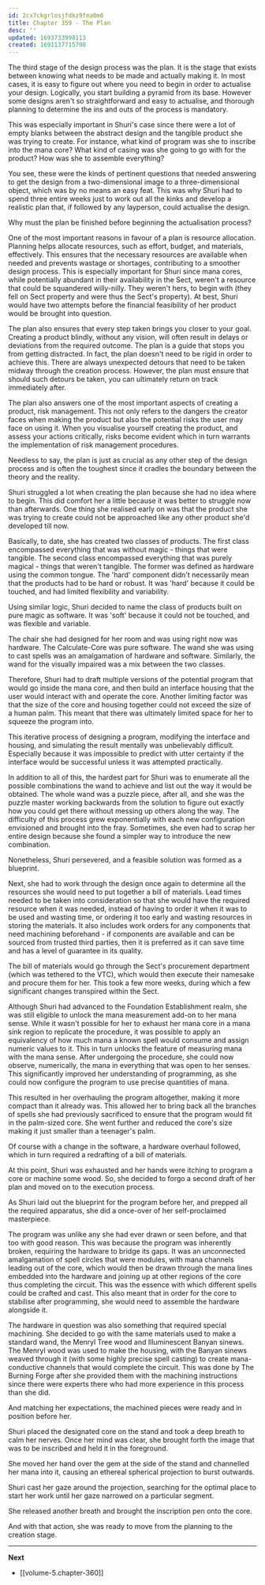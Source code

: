 ```yaml
---
id: 2cx7ckgrlosjfdkz9fea0m6
title: Chapter 359 - The Plan
desc: ''
updated: 1693733998113
created: 1691137715798
---
```


The third stage of the design process was the plan. It is the stage that exists between knowing what needs to be made and actually making it. In most cases, it is easy to figure out where you need to begin in order to actualise your design. Logically, you start building a pyramid from its base. However some designs aren't so straightforward and easy to actualise, and thorough planning to determine the ins and outs of the process is mandatory.

This was especially important in Shuri's case since there were a lot of empty blanks between the abstract design and the tangible product she was trying to create. For instance, what kind of program was she to inscribe into the mana core? What kind of casing was she going to go with for the product? How was she to assemble everything?

You see, these were the kinds of pertinent questions that needed answering to get the design from a two-dimensional image to a three-dimensional object, which was by no means an easy feat. This was why Shuri had to spend three entire weeks just to work out all the kinks and develop a realistic plan that, if followed by any layperson, could actualise the design.

Why must the plan be finished before beginning the actualisation process?

One of the most important reasons in favour of a plan is resource allocation. Planning helps allocate resources, such as effort, budget, and materials, effectively. This ensures that the necessary resources are available when needed and prevents wastage or shortages, contributing to a smoother design process. This is especially important for Shuri since mana cores, while potentially abundant in their availability in the Sect, weren't a resource that could be squandered willy-nilly. They weren't hers, to begin with (they fell on Sect property and were thus the Sect's property). At best, Shuri would have two attempts before the financial feasibility of her product would be brought into question.

The plan also ensures that every step taken brings you closer to your goal. Creating a product blindly, without any vision, will often result in delays or deviations from the required outcome. The plan is a guide that stops you from getting distracted. In fact, the plan doesn't need to be rigid in order to achieve this. There are always unexpected detours that need to be taken midway through the creation process. However, the plan must ensure that should such detours be taken, you can ultimately return on track immediately after.

The plan also answers one of the most important aspects of creating a product, risk management. This not only refers to the dangers the creator faces when making the product but also the potential risks the user may face on using it. When you visualise yourself creating the product, and assess your actions critically, risks become evident which in turn warrants the implementation of risk management procedures. 

Needless to say, the plan is just as crucial as any other step of the design process and is often the toughest since it cradles the boundary between the theory and the reality.

Shuri struggled a lot when creating the plan because she had no idea where to begin. This did comfort her a little because it was better to struggle now than afterwards. One thing she realised early on was that the product she was trying to create could not be approached like any other product she'd developed till now.

Basically, to date, she has created two classes of products. The first class encompassed everything that was without magic - things that were tangible. The second class encompassed everything that was purely magical - things that weren't tangible. The former was defined as hardware using the common tongue. The 'hard' component didn't necessarily mean that the products had to be hard or robust. It was 'hard' because it could be touched, and had limited flexibility and variability.

Using similar logic, Shuri decided to name the class of products built on pure magic as software. It was 'soft' because it could not be touched, and was flexible and variable.

The chair she had designed for her room and was using right now was hardware. The Calculate-Core was pure software. The wand she was using to cast spells was an amalgamation of hardware and software. Similarly, the wand for the visually impaired was a mix between the two classes.

Therefore, Shuri had to draft multiple versions of the potential program that would go inside the mana core, and then build an interface housing that the user would interact with and operate the core. Another limiting factor was that the size of the core and housing together could not exceed the size of a human palm. This meant that there was ultimately limited space for her to squeeze the program into.

This iterative process of designing a program, modifying the interface and housing, and simulating the result mentally was unbelievably difficult. Especially because it was impossible to predict with utter certainty if the interface would be successful unless it was attempted practically.

In addition to all of this, the hardest part for Shuri was to enumerate all the possible combinations the wand to achieve and list out the way it would be obtained. The whole wand was a puzzle piece, after all, and she was the puzzle master working backwards from the solution to figure out exactly how you could get there without messing up others along the way. The difficulty of this process grew exponentially with each new configuration envisioned and brought into the fray. Sometimes, she even had to scrap her entire design because she found a simpler way to introduce the new combination. 

Nonetheless, Shuri persevered, and a feasible solution was formed as a blueprint.

Next, she had to work through the design once again to determine all the resources she would need to put together a bill of materials. Lead times needed to be taken into consideration so that she would have the required resource when it was needed, instead of having to order it when it was to be used and wasting time, or ordering it too early and wasting resources in storing the materials. It also includes work orders for any components that need machining beforehand - if components are available and can be sourced from trusted third parties, then it is preferred as it can save time and has a level of guarantee in its quality.

The bill of materials would go through the Sect's procurement department (which was tethered to the VTC), which would then execute their namesake and procure them for her. This took a few more weeks, during which a few significant changes transpired within the Sect.

Although Shuri had advanced to the Foundation Establishment realm, she was still eligible to unlock the mana measurement add-on to her mana sense. While it wasn't possible for her to exhaust her mana core in a mana sink region to replicate the procedure, it was possible to apply an equivalency of how much mana a known spell would consume and assign numeric values to it. This in turn unlocks the feature of measuring mana with the mana sense. After undergoing the procedure, she could now observe, numerically, the mana in everything that was open to her senses. This significantly improved her understanding of programming, as she could now configure the program to use precise quantities of mana.

This resulted in her overhauling the program altogether, making it more compact than it already was. This allowed her to bring back all the branches of spells she had previously sacrificed to ensure that the program would fit in the palm-sized core. She went further and reduced the core's size making it just smaller than a teenager's palm.

Of course with a change in the software, a hardware overhaul followed, which in turn required a redrafting of a bill of materials.

At this point, Shuri was exhausted and her hands were itching to program a core or machine some wood. So, she decided to forgo a second draft of her plan and moved on to the execution process.

As Shuri laid out the blueprint for the program before her, and prepped all the required apparatus, she did a once-over of her self-proclaimed masterpiece.

The program was unlike any she had ever drawn or seen before, and that too with good reason. This was because the program was inherently broken, requiring the hardware to bridge its gaps. It was an unconnected amalgamation of spell circles that were modules, with mana channels leading out of the core, which would then be drawn through the mana lines embedded into the hardware and joining up at other regions of the core thus completing the circuit. This was the essence with which different spells could be crafted and cast. This also meant that in order for the core to stabilise after programming, she would need to assemble the hardware alongside it.

The hardware in question was also something that required special machining. She decided to go with the same materials used to make a standard wand, the Menryl Tree wood and Illuminescent Banyan sinews. The Menryl wood was used to make the housing, with the Banyan sinews weaved through it (with some highly precise spell casting) to create mana-conductive channels that would complete the circuit. This was done by The Burning Forge after she provided them with the machining instructions since there were experts there who had more experience in this process than she did.

And matching her expectations, the machined pieces were ready and in position before her.

Shuri placed the designated core on the stand and took a deep breath to calm her nerves. Once her mind was clear, she brought forth the image that was to be inscribed and held it in the foreground.

She moved her hand over the gem at the side of the stand and channelled her mana into it, causing an ethereal spherical projection to burst outwards.

Shuri cast her gaze around the projection, searching for the optimal place to start her work until her gaze narrowed on a particular segment.

She released another breath and brought the inscription pen onto the core.

And with that action, she was ready to move from the planning to the creation stage.

____

**Next**
* [[volume-5.chapter-360]]